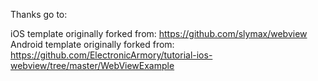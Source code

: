 

Thanks go to:

iOS template originally forked from: https://github.com/slymax/webview
Android template originally forked from: https://github.com/ElectronicArmory/tutorial-ios-webview/tree/master/WebViewExample
